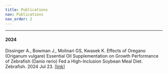 ```yaml
---
title: Publications
nav: Publications
nav_order: 2
---
```

--------------------
#### 2024 

Dissinger A., Bowman J., Molinari GS, Kwasek K. Effects of Oregano (Origanum vulgare) Essential Oil Supplementation on Growth Performance of Zebrafish (Danio rerio) Fed a High-Inclusion Soybean Meal Diet. Zebrafish. 2024 Jul 23. [[link](https://www.liebertpub.com/doi/10.1089/zeb.2024.0139)]
